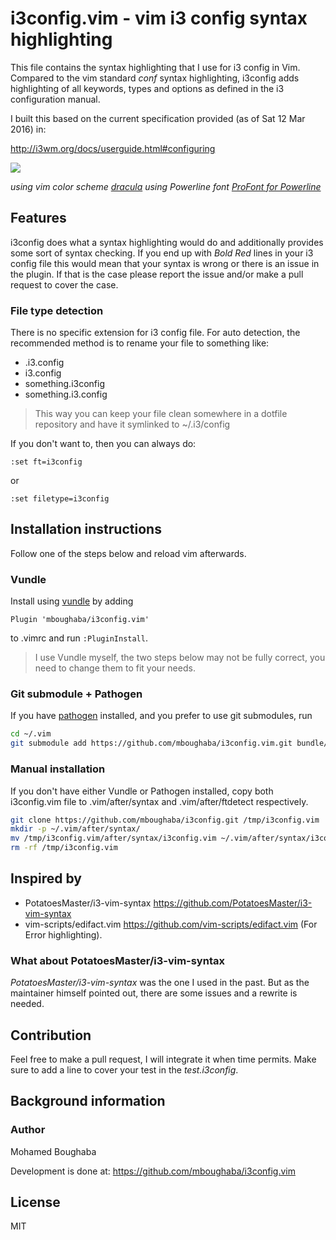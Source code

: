 # i3config.vim - vim i3 config syntax highlighting

This file contains the syntax highlighting that I use for i3 config in Vim.
Compared to the vim standard *conf* syntax highlighting, i3config
adds highlighting of all keywords,
types and options as defined in the i3 configuration manual.

I built this based on the current specification
provided (as of Sat 12 Mar 2016) in:

<http://i3wm.org/docs/userguide.html#configuring>

![](i3config.vim.gif)

*using vim color scheme [dracula](https://github.com/dracula/vim)*
*using Powerline font [ProFont for Powerline](https://github.com/powerline/fonts/blob/master/ProFont/README.rst)*

## Features

i3config does what a syntax highlighting would do and additionally
provides some sort of syntax checking. If you end up with *Bold Red*
lines in your i3 config file this would mean that your syntax is wrong
or there is an issue in the plugin.
If that is the case please report the issue and/or
make a pull request to cover the case.

### File type detection

There is no specific extension for i3 config file.
For auto detection, the recommended method is to rename your file to something like:

+ .i3.config
+ i3.config
+ something.i3config
+ something.i3.config

> This way you can keep your file clean somewhere in a
dotfile repository and have it symlinked to ~/.i3/config

If you don't want to, then you can always do:

```vim
:set ft=i3config
```

or

```vim
:set filetype=i3config
```

## Installation instructions

Follow one of the steps below and reload vim afterwards.

### Vundle

Install using [vundle](https://github.com/gmarik/Vundle.vim) by adding

```vim
Plugin 'mboughaba/i3config.vim'
```

to .vimrc and run `:PluginInstall`.

> I use Vundle myself, the two steps below may not be fully correct,
you need to change them to fit your needs.

### Git submodule + Pathogen

If you have [pathogen](https://github.com/tpope/vim-pathogen) installed,
and you prefer to use git submodules, run

```sh
cd ~/.vim
git submodule add https://github.com/mboughaba/i3config.vim.git bundle/syntax/
```

### Manual installation

If you don't have either Vundle or Pathogen installed, copy both i3config.vim file
to .vim/after/syntax and .vim/after/ftdetect respectively.

```sh
git clone https://github.com/mboughaba/i3config.git /tmp/i3config.vim
mkdir -p ~/.vim/after/syntax/
mv /tmp/i3config.vim/after/syntax/i3config.vim ~/.vim/after/syntax/i3config.vim
rm -rf /tmp/i3config.vim
```

## Inspired by

+ PotatoesMaster/i3-vim-syntax
  <https://github.com/PotatoesMaster/i3-vim-syntax>
+ vim-scripts/edifact.vim
  <https://github.com/vim-scripts/edifact.vim> (For Error highlighting).

### What about PotatoesMaster/i3-vim-syntax

*PotatoesMaster/i3-vim-syntax* was the one I used in the past.
But as the maintainer himself pointed out,
there are some issues and a rewrite is needed.

## Contribution

Feel free to make a pull request, I will integrate it when time permits.
Make sure to add a line to cover your test in the *test.i3config*.

## Background information

### Author

Mohamed Boughaba

Development is done at: <https://github.com/mboughaba/i3config.vim>

## License

MIT
